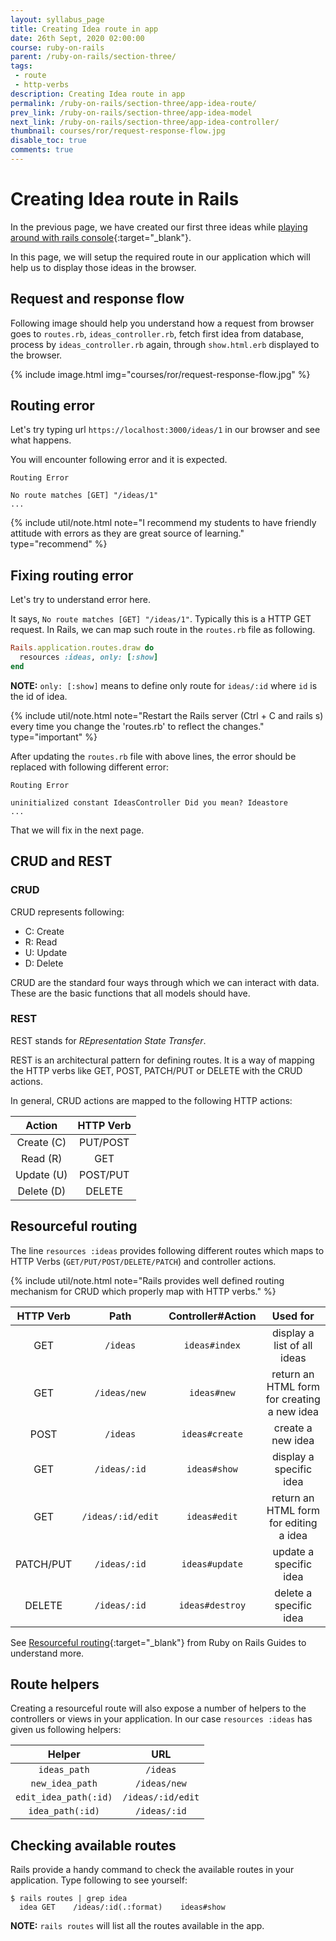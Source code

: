 ```yaml
---
layout: syllabus_page
title: Creating Idea route in app
date: 26th Sept, 2020 02:00:00
course: ruby-on-rails
parent: /ruby-on-rails/section-three/
tags:
 - route
 - http-verbs
description: Creating Idea route in app
permalink: /ruby-on-rails/section-three/app-idea-route/
prev_link: /ruby-on-rails/section-three/app-idea-model
next_link: /ruby-on-rails/section-three/app-idea-controller/
thumbnail: courses/ror/request-response-flow.jpg
disable_toc: true
comments: true
---
```


# Creating Idea route in Rails

In the previous page, we have created our first three ideas while [playing around with rails console](http://localhost:4000/ruby-on-rails/section-three/app-model/#play-around-with-rails-command){:target="_blank"}.

In this page, we will setup the required route in our application which will help us to display those ideas in the browser.

## Request and response flow

Following image should help you understand how a request from browser goes to `routes.rb`, `ideas_controller.rb`, fetch first idea from database, process by `ideas_controller.rb` again, through `show.html.erb` displayed to the browser.

{% include image.html img="courses/ror/request-response-flow.jpg" %}

## Routing error

Let's try typing url `https://localhost:3000/ideas/1` in our browser and see what happens.

You will encounter following error and it is expected.

```shell
Routing Error

No route matches [GET] "/ideas/1"
...
```

{% include util/note.html
    note="I recommend my students to have friendly attitude with errors as they are great source of learning." type="recommend"
%}

## Fixing routing error

Let's try to understand error here.

It says, `No route matches [GET] "/ideas/1"`. Typically this is a HTTP GET request. In Rails, we can map such route in the `routes.rb` file as following.

```ruby
Rails.application.routes.draw do
  resources :ideas, only: [:show]
end
```

__NOTE:__ `only: [:show]` means to define only route for `ideas/:id` where `id` is the id of idea.

{% include util/note.html
    note="Restart the Rails server (Ctrl + C and rails s) every time you change the 'routes.rb' to reflect the changes." type="important"
%}

After updating the `routes.rb` file with above lines, the error should be replaced with following different error:

```shell
Routing Error

uninitialized constant IdeasController Did you mean? Ideastore
...
```

That we will fix in the next page.

## CRUD and REST

### CRUD

CRUD represents following:

- C: Create
- R: Read
- U: Update
- D: Delete

CRUD are the standard four ways through which we can interact with data. These are the basic functions that all models should have.

### REST

REST stands for _REpresentation State Transfer_.

REST is an architectural pattern for defining routes. It is a way of mapping the HTTP verbs like GET, POST, PATCH/PUT or DELETE with the CRUD actions.

In general, CRUD actions are mapped to the following HTTP actions:

| Action | HTTP Verb |
| :-: | :-: |
| Create (C) | PUT/POST |
| Read (R) | GET |
| Update (U) | POST/PUT |
| Delete (D) | DELETE |

## Resourceful routing

The line `resources :ideas` provides following different routes which maps to HTTP Verbs (`GET/PUT/POST/DELETE/PATCH`) and controller actions.

{% include util/note.html
    note="Rails provides well defined routing mechanism for CRUD which properly map with HTTP verbs."
%}

| HTTP Verb |	Path	| Controller#Action	| Used for |
| :-: | :-: | :-: | :-: |
| GET |	`/ideas`	| `ideas#index` | display a list of all ideas |
| GET	| `/ideas/new`	| `ideas#new`	| return an HTML form for creating a new idea |
| POST	| `/ideas`	| `ideas#create`	| create a new idea |
| GET	| `/ideas/:id`	| `ideas#show`	| display a specific idea |
| GET	| `/ideas/:id/edit` | `ideas#edit` | return an HTML form for editing a idea |
| PATCH/PUT | `/ideas/:id` | `ideas#update`	| update a specific idea |
| DELETE | `/ideas/:id` | `ideas#destroy` | delete a specific idea |

See [Resourceful routing](https://guides.rubyonrails.org/routing.html#crud-verbs-and-actions){:target="_blank"} from Ruby on Rails Guides to understand more.

## Route helpers

Creating a resourceful route will also expose a number of helpers to the controllers or views in your application.
In our case `resources :ideas` has given us following helpers:

| Helper | URL |
| :-: | :-: |
| `ideas_path` | `/ideas` |
| `new_idea_path` | `/ideas/new` |
| `edit_idea_path(:id)` | `/ideas/:id/edit` |
| `idea_path(:id)` | `/ideas/:id` |

## Checking available routes

Rails provide a handy command to check the available routes in your application. Type following to see yourself:

```shell
$ rails routes | grep idea
  idea GET    /ideas/:id(.:format)    ideas#show
```

__NOTE:__ `rails routes` will list all the routes available in the app.

